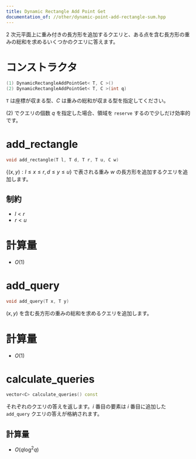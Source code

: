 ```yaml
---
title: Dynamic Rectangle Add Point Get
documentation_of: //other/dynamic-point-add-rectangle-sum.hpp
---
```


2 次元平面上に重み付きの長方形を追加するクエリと、ある点を含む長方形の重みの総和を求めるいくつかのクエリに答えます。

# コンストラクタ

```cpp
(1) DynamicRectangleAddPointGet< T, C >()
(2) DynamicRectangleAddPointGet< T, C >(int q)
```

`T` は座標が収まる型、$C$ は重みの総和が収まる型を指定してください。

(2) でクエリの個数 $q$ を指定した場合、領域を `reserve` するので少しだけ効率的です。

# add_rectangle

```cpp
void add_rectangle(T l, T d, T r, T u, C w)
```

$\lbrace (x,y):l \leq x \leq r, d \leq y \leq u\rbrace$ で表される重み $w$ の長方形を追加するクエリを追加します。

## 制約

- $l \lt r$
- $r \lt u$

# 計算量

- $O(1)$

# add_query

```cpp
void add_query(T x, T y)
```

$(x, y)$ を含む長方形の重みの総和を求めるクエリを追加します。

# 計算量

- $O(1)$

# calculate_queries

```cpp
vector<C> calculate_queries() const
```

それぞれのクエリの答えを返します。$i$ 番目の要素は $i$ 番目に追加した `add_query` クエリの答えが格納されます。

## 計算量

- $O(q \log^2 q)$
